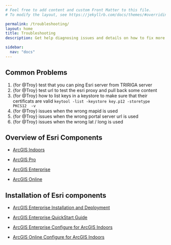 ```yaml
---
# Feel free to add content and custom Front Matter to this file.
# To modify the layout, see https://jekyllrb.com/docs/themes/#overriding-theme-defaults

permalink: /troubleshooting/
layout: home
title: Troubleshooting
description: Get help diagnosing issues and details on how to fix more frequently encountered issues with TRIRIGA Indoor Maps.

sidebar:
  nav: "docs"
---
```


## Common Problems

1. {for @Troy} test that you can ping Esri server from TRIRIGA server
2. {for @Troy} test url to test the esri proxy and pull back some content
3. {for @Troy} how to list keys in a keystore to make sure that their certificats are valid
`keytool -list -keystore key.p12 -storetype PKCS12  -v`
4. {for @Troy} issues when the wrong mapid is used
5. {for @Troy} issues when the wrong portal server url is used
6. {for @Troy} issues when the wrong lat / long is used



## Overview of Esri Components

* [ArcGIS Indoors](https://www.esri.com/en-us/arcgis/products/arcgis-indoors/overview "ArcGIS Indoors Overview")

* [ArcGIS Pro](https://www.esri.com/en-us/arcgis/products/arcgis-pro/overview)

* [ArcGIS Enterprise](https://www.esri.com/en-us/arcgis/products/arcgis-enterprise/overview)

* [ArcGIS Online](https://www.esri.com/en-us/arcgis/products/arcgis-online/overview)

 

 

## Installation of Esri components

* [ArcGIS Enterprise Installation and Deployment](https://enterprise.arcgis.com/en/documentation/install/)

* [ArcGIS Enterprise QuickStart Guide](https://www.esri.com/content/dam/esrisites/en-us/media/pdf/guides/quickstart-arcgis-enterprise.pdf)

* [ArcGIS Enterprise Configure for ArcGIS Indoors](https://doc.arcgis.com/en/indoors/viewer/configure-your-indoors-portal.htm)

* [ArcGIS Online  Configure for ArcGIS Indoors](https://doc.arcgis.com/en/indoors/viewer/configure-your-organization-for-indoors.htm)
